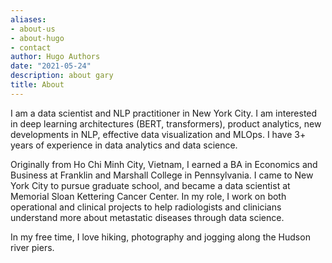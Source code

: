 ```yaml
---
aliases:
- about-us
- about-hugo
- contact
author: Hugo Authors
date: "2021-05-24"
description: about gary
title: About
---
```


I am a data scientist and NLP practitioner in New York City. I am interested in deep learning architectures (BERT, transformers), product analytics, new developments in NLP, effective data visualization and MLOps. I have 3+ years of experience in data analytics and data science.

Originally from Ho Chi Minh City, Vietnam, I earned a BA in Economics and Business at Franklin and Marshall College in Pennsylvania. I came to New York City to pursue graduate school, and became a data scientist at Memorial Sloan Kettering Cancer Center. In my role, I work on both operational and clinical projects to help radiologists and clinicians understand more about metastatic diseases through data science.

In my free time, I love hiking, photography and jogging along the Hudson river piers.
